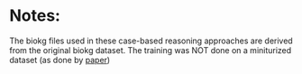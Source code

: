 # Notes:
The biokg files used in these case-based reasoning approaches are derived from the original biokg dataset. The training was NOT done on a miniturized dataset \(as done by [paper](https://academic.oup.com/bib/article/23/6/bbac481/6831005))
